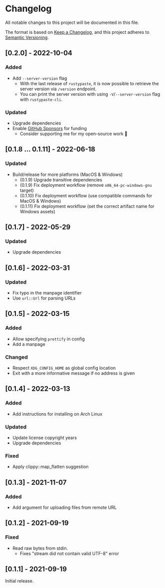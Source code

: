 # Changelog
All notable changes to this project will be documented in this file.

The format is based on [Keep a Changelog](https://keepachangelog.com/en/1.0.0/),
and this project adheres to [Semantic Versioning](https://semver.org/spec/v2.0.0.html).

## [0.2.0] - 2022-10-04
### Added
- Add `--server-version` flag
  - With the last release of `rustypaste`, it is now possible to retrieve the server version via `/version` endpoint.
  - You can print the server version with using `-V`/`--server-version` flag with `rustypaste-cli`.

### Updated
- Upgrade dependencies
- Enable [GitHub Sponsors](https://github.com/sponsors/orhun) for funding
  - Consider supporting me for my open-source work 💖

## [0.1.8 ... 0.1.11] - 2022-06-18
### Updated
- Build/release for more platforms (MacOS & Windows)
  - (0.1.9) Upgrade transitive dependencies
  - (0.1.9) Fix deployment workflow (remove `x86_64-pc-windows-gnu` target)
  - (0.1.10) Fix deployment workflow (use compatible commands for MacOS & Windows)
  - (0.1.11) Fix deployment workflow (set the correct artifact name for Windows assets)

## [0.1.7] - 2022-05-29
### Updated
- Upgrade dependencies

## [0.1.6] - 2022-03-31
### Updated
- Fix typo in the manpage identifier
- Use `url::Url` for parsing URLs

## [0.1.5] - 2022-03-15
### Added
- Allow specifying `prettify` in config
- Add a manpage

### Changed
- Respect `XDG_CONFIG_HOME` as global config location
- Exit with a more informative message if no address is given

## [0.1.4] - 2022-03-13
### Added
- Add instructions for installing on Arch Linux

### Updated
- Update license copyright years
- Upgrade dependencies

### Fixed
- Apply clippy::map_flatten suggestion

## [0.1.3] - 2021-11-07
### Added
- Add argument for uploading files from remote URL

## [0.1.2] - 2021-09-19
### Fixed
- Read raw bytes from stdin.
  - Fixes "stream did not contain valid UTF-8" error

## [0.1.1] - 2021-09-19
Initial release.
